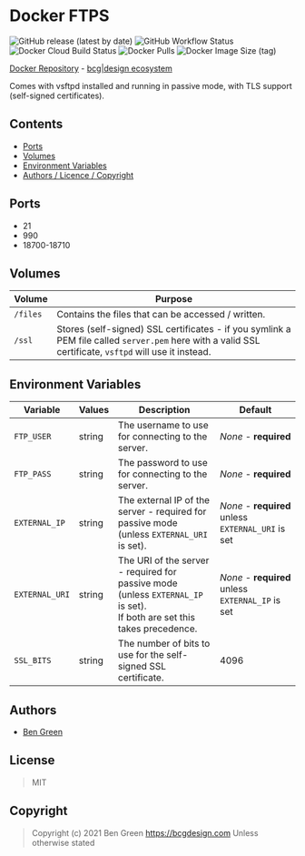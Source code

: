 # Docker FTPS

![GitHub release (latest by date)](https://img.shields.io/github/v/release/bencgreen/docker-ftps) ![GitHub Workflow Status](https://img.shields.io/github/workflow/status/bencgreen/docker-ftps/build?label=github) ![Docker Cloud Build Status](https://img.shields.io/docker/cloud/build/bcgdesign/ftps?label=docker) ![Docker Pulls](https://img.shields.io/docker/pulls/bcgdesign/ftps?label=pulls) ![Docker Image Size (tag)](https://img.shields.io/docker/image-size/bcgdesign/ftps/latest?label=size)

[Docker Repository](https://hub.docker.com/r/bcgdesign/ftps) - [bcg|design ecosystem](https://github.com/bencgreen/docker)

Comes with vsftpd installed and running in passive mode, with TLS support (self-signed certificates).  

## Contents

* [Ports](#ports)
* [Volumes](#volumes)
* [Environment Variables](#environment-variables)
* [Authors / Licence / Copyright](#authors)

## Ports

* 21
* 990
* 18700-18710

## Volumes

| Volume   | Purpose                                                                                                                                                |
| -------- | ------------------------------------------------------------------------------------------------------------------------------------------------------ |
| `/files` | Contains the files that can be accessed / written.                                                                                                     |
| `/ssl`   | Stores (self-signed) SSL certificates - if you symlink a PEM file called `server.pem` here with a valid SSL certificate, `vsftpd` will use it instead. |

## Environment Variables

| Variable       | Values | Description                                                                                                                | Default                                            |
| -------------- | ------ | -------------------------------------------------------------------------------------------------------------------------- | -------------------------------------------------- |
| `FTP_USER`     | string | The username to use for connecting to the server.                                                                          | *None* - **required**                              |
| `FTP_PASS`     | string | The password to use for connecting to the server.                                                                          | *None* - **required**                              |
| `EXTERNAL_IP`  | string | The external IP of the server - required for passive mode (unless `EXTERNAL_URI` is set).                                  | *None* - **required** unless `EXTERNAL_URI` is set |
| `EXTERNAL_URI` | string | The URI of the server - required for passive mode (unless `EXTERNAL_IP` is set).<br>If both are set this takes precedence. | *None* - **required** unless `EXTERNAL_IP` is set  |
| `SSL_BITS`     | string | The number of bits to use for the self-signed SSL certificate.                                                             | 4096                                               |

## Authors

* [Ben Green](https://github.com/bencgreen)

## License

> MIT

## Copyright

> Copyright (c) 2021 Ben Green <https://bcgdesign.com>
> Unless otherwise stated
